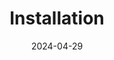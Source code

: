 ---
title: "Installation"
date: 2024-04-29
description: "Here below all the guides related to **Installation**."
weight: 1
---